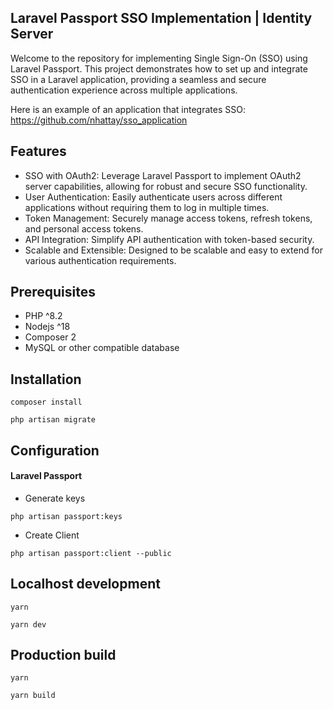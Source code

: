 ## Laravel Passport SSO Implementation | Identity Server
Welcome to the repository for implementing Single Sign-On (SSO) using Laravel Passport. This project demonstrates how to set up and integrate SSO in a Laravel application, providing a seamless and secure authentication experience across multiple applications.

Here is an example of an application that integrates SSO: https://github.com/nhattay/sso_application

## Features
* SSO with OAuth2: Leverage Laravel Passport to implement OAuth2 server capabilities, allowing for robust and secure SSO functionality.
* User Authentication: Easily authenticate users across different applications without requiring them to log in multiple times.
* Token Management: Securely manage access tokens, refresh tokens, and personal access tokens.
* API Integration: Simplify API authentication with token-based security.
* Scalable and Extensible: Designed to be scalable and easy to extend for various authentication requirements.

## Prerequisites
- PHP ^8.2
- Nodejs ^18
- Composer 2
- MySQL or other compatible database

## Installation
```
composer install
```
```
php artisan migrate
```

## Configuration

#### Laravel Passport
- Generate keys
```
php artisan passport:keys
```
- Create Client
```
php artisan passport:client --public
```

## Localhost development
```
yarn
```
```
yarn dev
```

## Production build
```
yarn
```
```
yarn build
```


